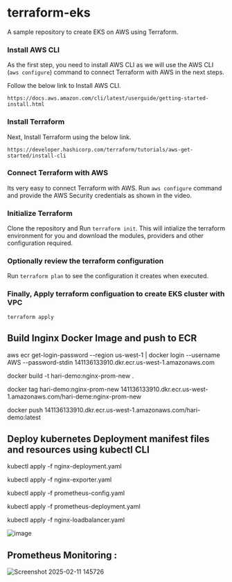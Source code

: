 # terraform-eks
A sample repository to create EKS on AWS using Terraform.

### Install AWS CLI 

As the first step, you need to install AWS CLI as we will use the AWS CLI (`aws configure`) command to connect Terraform with AWS in the next steps.

Follow the below link to Install AWS CLI.
```
https://docs.aws.amazon.com/cli/latest/userguide/getting-started-install.html
```

### Install Terraform

Next, Install Terraform using the below link.
```
https://developer.hashicorp.com/terraform/tutorials/aws-get-started/install-cli
```

### Connect Terraform with AWS

Its very easy to connect Terraform with AWS. Run `aws configure` command and provide the AWS Security credentials as shown in the video.

### Initialize Terraform

Clone the repository and Run `terraform init`. This will intialize the terraform environment for you and download the modules, providers and other configuration required.

### Optionally review the terraform configuration

Run `terraform plan` to see the configuration it creates when executed.

### Finally, Apply terraform configuation to create EKS cluster with VPC 

`terraform apply`


## Build Inginx Docker Image and push to ECR

aws ecr get-login-password --region us-west-1 | docker login --username AWS --password-stdin 141136133910.dkr.ecr.us-west-1.amazonaws.com

docker build -t hari-demo:nginx-prom-new .

docker tag hari-demo:nginx-prom-new 141136133910.dkr.ecr.us-west-1.amazonaws.com/hari-deme:nginx-prom-new

docker push 141136133910.dkr.ecr.us-west-1.amazonaws.com/hari-demo:latest



## Deploy kubernetes Deployment manifest files and resources using kubectl CLI
kubectl apply -f nginx-deployment.yaml

kubectl apply -f nginx-exporter.yaml

kubectl apply -f prometheus-config.yaml

kubectl apply -f prometheus-deployment.yaml

kubectl apply -f nginx-loadbalancer.yaml


![image](https://github.com/user-attachments/assets/40aa87aa-04b4-4ab5-8ca7-26a280df6ea2)



## Prometheus Monitoring :

![Screenshot 2025-02-11 145726](https://github.com/user-attachments/assets/110e1266-3f28-4af1-a860-928c9ff30993)
